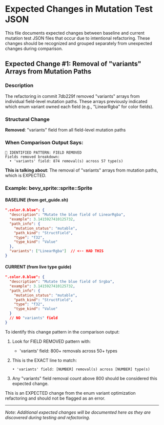# Expected Changes in Mutation Test JSON

This file documents expected changes between baseline and current mutation test JSON files that occur due to intentional refactoring. These changes should be recognized and grouped separately from unexpected changes during comparison.

## Expected Change #1: Removal of "variants" Arrays from Mutation Paths

### Description
The refactoring in commit 7db229f removed "variants" arrays from individual field-level mutation paths. These arrays previously indicated which enum variant owned each field (e.g., "LinearRgba" for color fields).

### Structural Change
**Removed**: "variants" field from all field-level mutation paths

### When Comparison Output Says:
```
📌 IDENTIFIED PATTERN: FIELD REMOVED
Fields removed breakdown:
  • 'variants' field: 874 removal(s) across 57 type(s)
```

**This is talking about**: The removal of "variants" arrays from mutation paths, which is EXPECTED.

### Example: bevy_sprite::sprite::Sprite

#### BASELINE (from get_guide.sh)
```json
".color.0.blue": {
  "description": "Mutate the blue field of LinearRgba",
  "example": 3.1415927410125732,
  "path_info": {
    "mutation_status": "mutable",
    "path_kind": "StructField",
    "type": "f32",
    "type_kind": "Value"
  },
  "variants": ["LinearRgba"]  // <-- HAD THIS
}
```

#### CURRENT (from live type guide)
```json
".color.0.blue": {
  "description": "Mutate the blue field of Srgba",
  "example": 3.1415927410125732,
  "path_info": {
    "mutation_status": "mutable",
    "path_kind": "StructField",
    "type": "f32",
    "type_kind": "Value"
  }
  // NO "variants" field
}
```

<HowToIdentify>
To identify this change pattern in the comparison output:

1. Look for FIELD REMOVED pattern with:
   - 'variants' field: 800+ removals across 50+ types

2. This is the EXACT line to match:
   ```
   • 'variants' field: [NUMBER] removal(s) across [NUMBER] type(s)
   ```

3. Any "variants" field removal count above 800 should be considered this expected change.

This is an EXPECTED change from the enum variant optimization refactoring and should not be flagged as an error.
</HowToIdentify>

---

*Note: Additional expected changes will be documented here as they are discovered during testing and refactoring.*